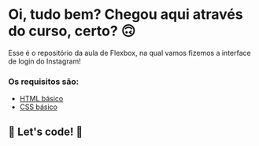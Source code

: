 # Oi, tudo bem? Chegou aqui através do curso, certo? 🙃

Esse é o repositório da aula de Flexbox, na qual vamos fizemos a interface de login do Instagram! 

### Os requisitos são:

* [HTML básico](https://www.w3schools.com/html/)
* [CSS básico](https://developer.mozilla.org/pt-BR/docs/Web/CSS)

## 🚀 Let's code! 🚀